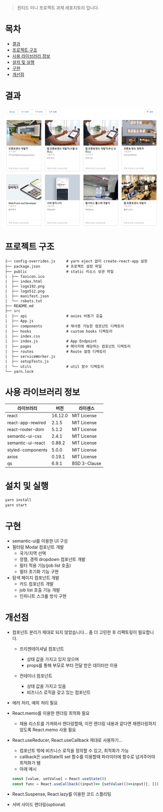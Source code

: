 > 원티드 미니 프로젝트 과제 레포지토리 입니다.

# 목차

- [결과](#결과)
- [프로젝트 구조](#프로젝트-구조)
- [사용 라이브러리 정보](#사용-라이브러리-정보)
- [설치 및 실행](#설치-및-실행)
- [구현](#구현)
- [개선점](#개선점)

# 결과

![result](./result.PNG)

# 프로젝트 구조

```
├── config-overrides.js     # yarn eject 없이 create-react-app 설정
├── package.json            # 프로젝트 설정 파일
├── public                  # static 리소스 보관 파일
|  ├── favicon.ico
|  ├── index.html
|  ├── logo192.png
|  ├── logo512.png
|  ├── manifest.json
|  └── robots.txt
├── README.md
├── src
|  ├── api                  # axios 비동기 호출
|  ├── App.js
|  ├── components           # 재사용 가능한 컴포넌트 디렉토리
|  ├── hooks                # custom hooks 디렉토리
|  ├── index.css
|  ├── index.js             # App Endpoint
|  ├── pages                # 페이지에 해당하는 컴포넌트 디렉토리
|  ├── routes               # Route 설정 디렉토리
|  ├── serviceWorker.js
|  ├── setupTests.js
|  └── utils                # util 함수 디렉토리
└── yarn.lock
```

# 사용 라이브러리 정보

| 라이브러리        | 버전    | 라이센스     |
| ----------------- | ------- | ------------ |
| react             | 16.12.0 | MIT License  |
| react-app-rewired | 2.1.5   | MIT License  |
| react-router-dom  | 5.1.2   | MIT License  |
| semantic-ui-css   | 2.4.1   | MIT License  |
| semantic-ui-react | 0.88.2  | MIT License  |
| styled-components | 5.0.0   | MIT License  |
| axios             | 0.19.1  | MIT License  |
| qs                | 6.9.1   | BSD 3-Clause |

# 설치 및 실행

```bash
yarn install
yarn start
```

# 구현

- semantic-ui를 이용한 UI 구성
- 필터링 Modal 컴포넌트 개발
  - 국가/지역 선택
  - 정렬, 경력 dropdown 컴포넌트 개발
  - 필터 적용 기능(job list 호출)
  - 필터 초기화 기능 구현
- 탐색 페이지 컴포넌트 개발
  - 카드 컴포넌트 개발
  - job list 호출 기능 개발
  - 인피니트 스크롤 방식 구현

# 개선점

- 컴포넌트 분리가 제대로 되지 않았습니다... 좀 더 고민한 후 리팩토링이 필요합니다.
  - 프리젠테이셔널 컴포넌트

    - 상태 값을 가지고 있지 않으며
    - props를 통해 부모로 부터 전달 받은 데이터만 이용

  - 컨테이너 컴포넌트
    - 상태 값을 가지고 있음
    - 비즈니스 로직을 갖고 있는 컴포넌트

- 에러 처리, 예외 처리 필요
- React.memo를 이용한 렌더링 최적화 필요
  - 채용 리스트를 가져와서 렌더링할때, 이전 렌더링 내용과 같다면 재렌더링하지 않도록 React.memo 사용 필요
- React.useReducer, React.useCallback 제대로 사용하기...
  - 컴포넌트 밖에 비즈니스 로직을 정의할 수 있고, 최적화가 가능
  - callback은 useState의 set 함수를 이용할때 파라미터에 함수로 넘겨주어야 최적화가 됌
  - 아래 예시
  
  ```javascript
  const [value, setValue] = React.useState(0)
  const func = React.useCallback((input)=> {setValue(()=>input)}, [])
  ```
 - React.Suspense, React.lazy를 이용한 코드 스플리팅
 - 서버 사이드 렌더링(optional)

